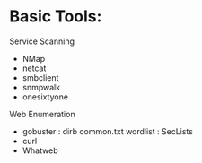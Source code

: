 # Basic Tools:

Service Scanning <br>
- NMap
- netcat
- smbclient
- snmpwalk
- onesixtyone

Web Enumeration <br>
- gobuster : dirb common.txt wordlist : SecLists
- curl
- Whatweb
